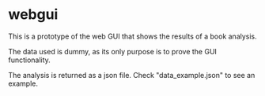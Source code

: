 # webgui

This is a prototype of the web GUI that shows the results of a book analysis.

The data used is dummy, as its only purpose is to prove the GUI functionality.

The analysis is returned as a json file. Check "data_example.json" to see an example.
